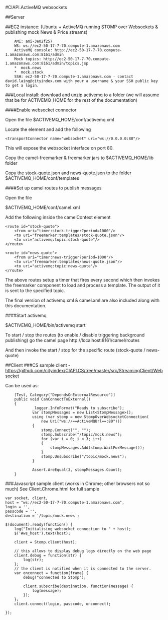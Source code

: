 #CIAPI.ActiveMQ websockets

##Server

##EC2 instance:
(Ubuntu + ActiveMQ running STOMP over Websockets & publishing mock News & Price streams)

        AMI: ami-3e02f257
        WS: ws://ec2-50-17-7-70.compute-1.amazonaws.com
        ActiveMQ console: http://ec2-50-17-7-70.compute-1.amazonaws.com:8161/admin
        Mock topics: http://ec2-50-17-7-70.compute-1.amazonaws.com:8161/admin/topics.jsp
        *  mock.news
        *  mock.stock
        SSH: ec2-50-17-7-70.compute-1.amazonaws.com - contact david.laing@cityindex.com with your a username & your SSH public key to get a login.

###Local install:
download and unzip activemq to a folder (we will assume that be for ACTIVEMQ_HOME for the rest of the documentation)

####Enable websocket connector

Open the file
$ACTIVEMQ_HOME/conf/activemq.xml

Locate the <transportConnectors> element and add the following 

    <transportConnector name="websocket" uri="ws://0.0.0.0:80"/>

This will expose the websocket interface on port 80.

Copy the camel-freemarker & freemarker jars to $ACTIVEMQ_HOME/lib folder

Copy the stock-quote.json and news-quote.json to the folder $ACTIVEMQ_HOME/conf/templates

####Set up camel routes to publish messages

Open the file

$ACTIVEMQ_HOME/conf/camel.xml

Add the following inside the camelContext element

    <route id="stock-quote">
    	<from uri="timer:stock-trigger?period=1000"/>
    	<to uri="freemarker:templates/stock-quote.json"/>
    	<to uri="activemq:topic:stock-quote"/>	
    </route>
    
    <route id="news-quote">
    	<from uri="timer:news-trigger?period=1000"/>
    	<to uri="freemarker:templates/news-quote.json"/>
    	<to uri="activemq:topic:news-quote"/>	
    </route>


The above routes  setup a timer that fires every second which then invokes the freemarker component to load 
and process a template. The output of it is sent to the specified topic.


The final version of activemq.xml & camel.xml are also included along with this documentation.

####Start activemq

$ACTIVEMQ_HOME/bin/activemq start

To start / stop the routes (to enable / disable triggering background publishing) go the camel page
http://localhost:8161/camel/routes

And then invoke the start / stop for the specific route (stock-quote / news-quote)

##Client
###CS sample client - 
https://github.com/cityindex/CIAPI.CS/tree/master/src/StreamingClient/Websocket

Can be used as:

        [Test, Category("DependsOnExternalResource")]
        public void CanConnectToExternal()
        {
        		_logger.InfoFormat("Ready to subscribe");
        		var stompMessages = new List<StompMessage>();
        		using (var stomp = new StompOverWebsocketConnection(
        			new Uri("ws://==ActiveMQUrl==:80")))
        		{
        			stomp.Connect("", ""); 
        			stomp.Subscribe("/topic/mock.news");
        			for (var i = 0; i < 3; i++)
        			{
        				stompMessages.Add(stomp.WaitForMessage());
        			}
        			stomp.Unsubscribe("/topic/mock.news");
        		}
        
        		Assert.AreEqual(3, stompMessages.Count);
        }

###Javascript sample client (works in Chrome; other browsers not so much)
See Client.Chrome.html for full sample

    var socket, client, 
    host = "ws://ec2-50-17-7-70.compute-1.amazonaws.com", 
    login = '', 
    passcode = '', 
    destination = '/topic/mock.news';
    
    $(document).ready(function() {
    	log("Initialising websocket connection to " + host);
    	$('#ws_host').text(host);
    
    	client = Stomp.client(host);
    
    	// this allows to display debug logs directly on the web page
    	client.debug = function(str) {
    		log(str);
    	};
    	// the client is notified when it is connected to the server.
    	var onconnect = function(frame) {
    		debug("connected to Stomp");
    
    		client.subscribe(destination, function(message) {
    			log(message);
    		});
    	};
    	client.connect(login, passcode, onconnect);
    
    });